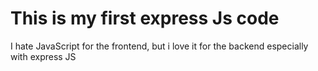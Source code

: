 # This is my first express Js code 

I hate JavaScript for the frontend, but i love it for the backend especially with express JS
